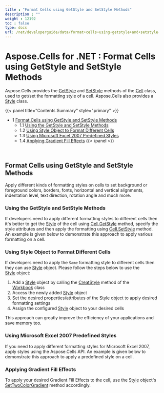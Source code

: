 ```yaml
---
title : "Format Cells using GetStyle and SetStyle Methods" 
description : "" 
weight : 12192 
toc : false
type: docs
url: /net/developerguide/data/format+cells+using+getstyle+and+setstyle+methods/
---
```


# Aspose.Cells for .NET : Format Cells using GetStyle and SetStyle Methods


Aspose.Cells provides the [GetStyle](https://apireference.aspose.com/net/cells/aspose.cells/cell/methods/getstyle) and [SetStyle](https://apireference.aspose.com/net/cells/aspose.cells/cell/methods/setstyle) methods of the [Cell](https://apireference.aspose.com/net/cells/aspose.cells/cell) class, used to get/set the formatting style of a cell. Aspose.Cells also provides a [Style](https://apireference.aspose.com/net/cells/aspose.cells/style) class.

{{< panel title="Contents Summary" style="primary" >}}
*   1 [Format Cells using GetStyle and SetStyle Methods](#format-cells-using-getstyle-and-setstyle-methods)
    *   1.1 [Using the GetStyle and SetStyle Methods](#using-the-getstyle-and-setstyle-methods)
    *   1.2 [Using Style Object to Format Different Cells](#using-style-object-to-format-different-cells)
    *   1.3 [Using Microsoft Excel 2007 Predefined Styles](#using-microsoft-excel-2007-predefined-styles)
    *   1.4 [Applying Gradient Fill Effects](#applying-gradient-fill-effects)
{{< /panel >}}
 

 

## Format Cells using GetStyle and SetStyle Methods

Apply different kinds of formatting styles on cells to set background or foreground colors, borders, fonts, horizontal and vertical alignments, indentation level, text direction, rotation angle and much more.

### Using the GetStyle and SetStyle Methods

If developers need to apply different formatting styles to different cells then it's better to get the [Style](https://apireference.aspose.com/net/cells/aspose.cells/style) of the cell using [Cell.GetStyle](https://apireference.aspose.com/net/cells/aspose.cells/cell/methods/getstyle) method, specify the style attributes and then apply the formatting using [Cell.SetStyle](https://apireference.aspose.com/net/cells/aspose.cells/cell/methods/setstyle) method. An example is given below to demonstrate this approach to apply various formatting on a cell.

### Using Style Object to Format Different Cells

If developers need to apply the `Same` formatting style to different cells then they can use [Style](https://apireference.aspose.com/net/cells/aspose.cells/style) object. Please follow the steps below to use the [Style](https://apireference.aspose.com/net/cells/aspose.cells/style) object:

1.  Add a [Style](https://apireference.aspose.com/net/cells/aspose.cells/style) object by calling the [CreatStyle](https://apireference.aspose.com/net/cells/aspose.cells/workbook/methods/createstyle) method of the [Workbook](https://apireference.aspose.com/net/cells/aspose.cells/workbook) class
2.  Access the newly added [Style](https://apireference.aspose.com/net/cells/aspose.cells/style) object
3.  Set the desired properties/attributes of the [Style](https://apireference.aspose.com/net/cells/aspose.cells/style) object to apply desired formatting settings
4.  Assign the configured [Style](https://apireference.aspose.com/net/cells/aspose.cells/style) object to your desired cells

This approach can greatly improve the efficiency of your applications and save memory too.

### Using Microsoft Excel 2007 Predefined Styles

If you need to apply different formatting styles for Microsoft Excel 2007, apply styles using the Aspose.Cells API. An example is given below to demonstrate this approach to apply a predefined style on a cell.

### Applying Gradient Fill Effects

To apply your desired Gradient Fill Effects to the cell, use the [Style](https://apireference.aspose.com/net/cells/aspose.cells/style) object's [SetTwoColorGradient](https://apireference.aspose.com/net/cells/aspose.cells/style/methods/settwocolorgradient) method accordingly.

